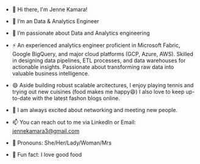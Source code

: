 - 👋 Hi there, I'm Jenne Kamara!
  
- 🔭 I’m an Data & Analytics Engineer
  
- 🌱 I’m passionate about Data and Analytics engineering
  
- ⚡ An experienced analytics engineer proficient in Microsoft Fabric, Google BigQuery, and major cloud platforms (GCP, Azure, AWS). Skilled in designing data pipelines, ETL processes, and data warehouses for actionable insights. Passionate about transforming raw data into valuable business intelligence.
  
- 😄 Aside building robust scalable arcitectures, I enjoy playing tennis and trying out new cuisines (food makes me happy😄)
  I also love to keep up-to-date with the latest fashon blogs online.
  
- 👯 I am always excited about networking and meeting new people.
  
- 📫 You can reach out to me via LinkedIn or Email: jennekamara3@gmail.com
  
- 💬 Pronouns: She/Her/Lady/Woman/Mrs
  
- 👯 Fun fact: I love good food 
